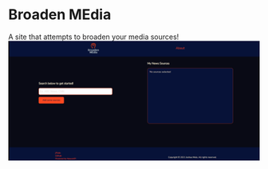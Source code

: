 # Broaden MEdia
A site that attempts to broaden your media sources!
![Test](./githubmedia/broadenSearch.gif)
